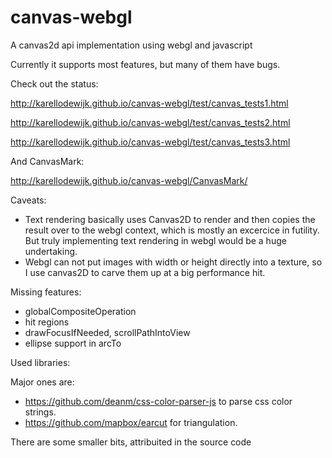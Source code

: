 # canvas-webgl
A canvas2d api implementation using webgl and javascript

Currently it supports most features, but many of them have bugs. 

Check out the status:

http://karellodewijk.github.io/canvas-webgl/test/canvas_tests1.html

http://karellodewijk.github.io/canvas-webgl/test/canvas_tests2.html

http://karellodewijk.github.io/canvas-webgl/test/canvas_tests3.html

And CanvasMark:

http://karellodewijk.github.io/canvas-webgl/CanvasMark/

Caveats:

- Text rendering basically uses Canvas2D to render and then copies the result over to the webgl context, which is mostly an excercice in futility. But truly implementing text rendering in webgl would be a huge undertaking.
- Webgl can not put images with width or height directly into a texture, so I use canvas2D to carve them up at a big performance hit.

Missing features:

- globalCompositeOperation
- hit regions
- drawFocusIfNeeded, scrollPathIntoView
- ellipse support in arcTo

Used libraries:

Major ones are:
- https://github.com/deanm/css-color-parser-js to parse css color strings. 
- https://github.com/mapbox/earcut for triangulation.

There are some smaller bits, attribuited in the source code
